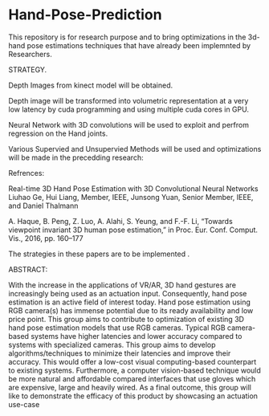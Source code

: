# Hand-Pose-Prediction
This repository is for research purpose and to bring optimizations in the 3d-hand pose estimations techniques that have already been implemnted by 
Researchers.

STRATEGY.

Depth Images from kinect model will be obtained.

Depth image will be transformed into volumetric representation at a very low latency by cuda programming and using multiple cuda cores in GPU.

Neural Network with 3D convolutions will be used to exploit and perfrom regression on the Hand joints.

Various Supervied and Unsupervied Methods will be used and optimizations will be made in the precedding research:


Refrences:

Real-time 3D Hand Pose Estimation
with 3D Convolutional Neural Networks
Liuhao Ge, Hui Liang, Member, IEEE, Junsong Yuan, Senior Member, IEEE, and Daniel Thalmann

A. Haque, B. Peng, Z. Luo, A. Alahi, S. Yeung, and F.-F. Li, “Towards
viewpoint invariant 3D human pose estimation,” in Proc. Eur. Conf.
Comput. Vis., 2016, pp. 160–177

The strategies in these papers are to be implemented  .

ABSTRACT:

With the increase in the applications of VR/AR, 3D hand gestures are increasingly being used as an actuation input.
Consequently, hand pose estimation is an active field of interest today. 
Hand pose estimation using RGB camera(s) has immense potential due to its ready availability and low price point.
This group aims to contribute to optimization of existing 3D hand pose estimation models that use RGB cameras.
Typical RGB camera-based systems have higher latencies and lower accuracy compared to systems with specialized cameras. 
This group aims to develop algorithms/techniques to minimize their latencies and improve their accuracy. 
This would offer a low-cost visual computing-based counterpart to existing systems.
Furthermore, a computer vision-based technique would be more natural and affordable compared interfaces that use gloves which are expensive, large and heavily wired.
As a final outcome, this group will like to demonstrate the efficacy of this product by showcasing an actuation use-case






